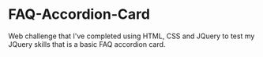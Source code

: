 # FAQ-Accordion-Card
Web challenge that I've completed using HTML, CSS and JQuery to test my JQuery skills that is a basic FAQ accordion card.
